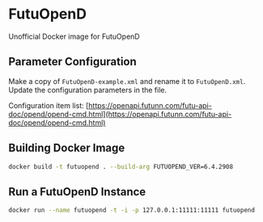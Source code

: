 # FutuOpenD

Unofficial Docker image for FutuOpenD

## Parameter Configuration

Make a copy of `FutuOpenD-example.xml` and rename it to `FutuOpenD.xml`. Update the configuration parameters in the file.

Configuration item list: [https://openapi.futunn.com/futu-api-doc/opend/opend-cmd.html](https://openapi.futunn.com/futu-api-doc/opend/opend-cmd.html)

## Building Docker Image

```sh
docker build -t futuopend . --build-arg FUTUOPEND_VER=6.4.2908
```

## Run a FutuOpenD Instance

```sh
docker run --name futuopend -t -i -p 127.0.0.1:11111:11111 futuopend
```